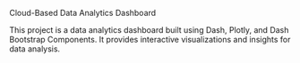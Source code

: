 Cloud-Based Data Analytics Dashboard

This project is a data analytics dashboard built using Dash, Plotly, and Dash Bootstrap Components. It provides interactive visualizations and insights for data analysis.
